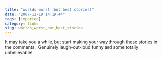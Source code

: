 ```yaml
---
title: "worlds worst (but best stories)"
date: "2007-12-19 14:19:44"
tags: [imported]
category: links
slug: worlds_worst_but_best_stories
---
```

	
It may take you a while, but start making your way through <a href="http://jalopnik.com/cars/question-of-the-day/who-is-the-worst-driver-youve-ever-met-335240.php">these stories</a> in the comments.  Genuinely laugh-out-loud funny and some totally unbelievable!
